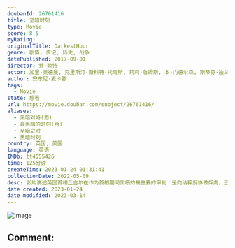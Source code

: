 ```yaml
---
doubanId: 26761416
title: 至暗时刻
type: Movie
score: 8.5
myRating: 
originalTitle: DarkestHour
genre: 剧情, 传记, 历史, 战争
datePublished: 2017-09-01
director: 乔·赖特
actor: 加里·奥德曼, 克里斯汀·斯科特·托马斯, 莉莉·詹姆斯, 本·门德尔森, 斯蒂芬·迪兰, 萨缪尔·韦斯特, 汉娜·斯蒂尔, 罗纳德·皮卡普, 乔丹·沃勒, 理查德·拉姆斯登, 安娜·伯内特, 尼古拉斯·琼斯, 查理·帕尔默·罗斯韦尔, 布赖恩·佩蒂福, 菲利普·马丁·布朗, 安杰莉克·琼, 希尔顿·麦克雷, 詹姆斯·伊莱斯, 杰瑞米·查亚德, 马汀·麦格, 迈克尔·海登, 迈克尔·博特, 皮普·托伦斯, 乔·阿姆斯特朗, 伊莫根·金, 詹姆斯·哈克尼斯, 本杰明·惠特罗, 勃朗特·卡迈克尔
author: 安东尼·麦卡滕
tags:
  - Movie
state: 想看
url: https://movie.douban.com/subject/26761416/
aliases:
  - 黑暗对峙(港)
  - 最黑暗的时刻(台)
  - 至暗之时
  - 黑暗时刻
country: 英国, 美国
language: 英语
IMDb: tt4555426
time: 125分钟
createTime: 2023-01-24 01:31:41
collectionDate: 2022-05-09
desc: 影片讲述英国首相丘吉尔在作为首相期间面临的最重要的审判：是向纳粹妥协做俘虏，还是团结人民群起反抗？丘吉尔将集结整个国家为自由奋战，试图改变世界历史进程，度过黎明前的黑暗。
date created: 2023-01-24
date modified: 2023-03-14
---
```


![image](p2504277551.jpg)

Comment:
---
